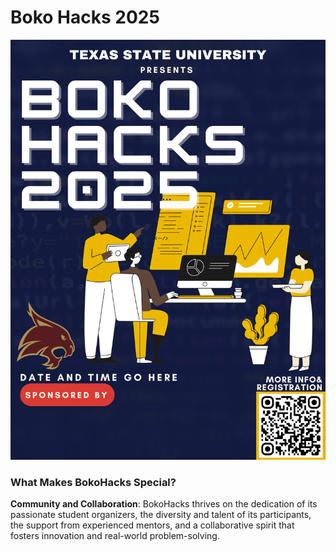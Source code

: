 # Boko Hacks 2025
![Boko Hacks 2025 Poster 1](assets/BokoHacks25_Poster1.png)

### What Makes BokoHacks Special? 
**Community and Collaboration**: BokoHacks thrives on the dedication of its passionate student organizers, the diversity and talent of its participants, the support from experienced mentors, and a collaborative spirit that fosters innovation and real-world problem-solving. 